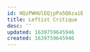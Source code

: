 ```yaml
---
id: HQzPWHUlEQjpPa5Q6zaiE
title: Leftist Critique
desc: ''
updated: 1639759645946
created: 1639759645946
---
```


